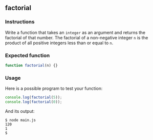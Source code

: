 ## factorial

### Instructions

Write a function that takes an `integer` as an argument and returns the factorial of that number. The factorial of a non-negative integer `n` is the product of all positive integers less than or equal to `n`.

### Expected function

```javascript
function factorial(n) {}
```

### Usage

Here is a possible program to test your function:

```javascript
console.log(factorial(5));
console.log(factorial(0));
```

And its output:

```console
$ node main.js
120
1
$
```
